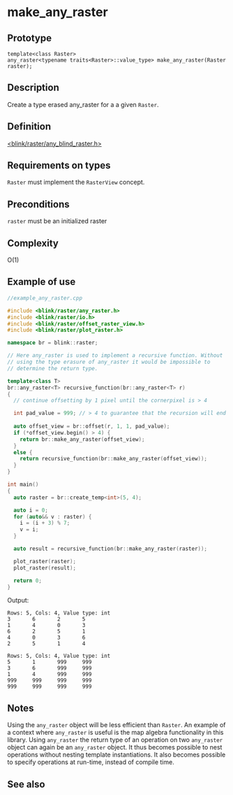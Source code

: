 # make_any_raster
## Prototype
```cpptemplate
template<class Raster> 
any_raster<typename traits<Raster>::value_type> make_any_raster(Raster raster);
```
## Description
Create a type erased any_raster for a a given `Raster`. 

## Definition
[<blink/raster/any_blind_raster.h>](./../../include/blink/raster/any_blind_raster.h)

## Requirements on types
`Raster` must implement the `RasterView` concept.

## Preconditions
`raster` must be an initialized raster 

## Complexity
O(1)

## Example of use

```cpp
//example_any_raster.cpp

#include <blink/raster/any_raster.h>
#include <blink/raster/io.h>
#include <blink/raster/offset_raster_view.h>
#include <blink/raster/plot_raster.h>

namespace br = blink::raster;

// Here any_raster is used to implement a recursive function. Without 
// using the type erasure of any_raster it would be impossible to 
// determine the return type.

template<class T>
br::any_raster<T> recursive_function(br::any_raster<T> r)
{
  // continue offsetting by 1 pixel until the cornerpixel is > 4 

  int pad_value = 999; // > 4 to guarantee that the recursion will end
  
  auto offset_view = br::offset(r, 1, 1, pad_value);
  if (*offset_view.begin() > 4) {
    return br::make_any_raster(offset_view);
  }
  else {
    return recursive_function(br::make_any_raster(offset_view));
  }
}

int main()
{
  auto raster = br::create_temp<int>(5, 4);

  auto i = 0;
  for (auto&& v : raster) {
    i = (i + 3) % 7;
    v = i;
  }

  auto result = recursive_function(br::make_any_raster(raster));

  plot_raster(raster);
  plot_raster(result);

  return 0;
}
```

Output:
```
Rows: 5, Cols: 4, Value type: int
3       6       2       5
1       4       0       3
6       2       5       1
4       0       3       6
2       5       1       4

Rows: 5, Cols: 4, Value type: int
5       1       999     999
3       6       999     999
1       4       999     999
999     999     999     999
999     999     999     999
```
## Notes
Using the `any_raster` object will be less efficient than `Raster`. 
An example of a context where `any_raster` is useful is the map algebra functionality in this library. Using `any_raster` the return type of an operation on two `any_raster` object can again be an `any_raster` object. It thus becomes possible to nest operations without nesting template instantiations. It also becomes possible to specify operations at run-time, instead of compile time.

## See also